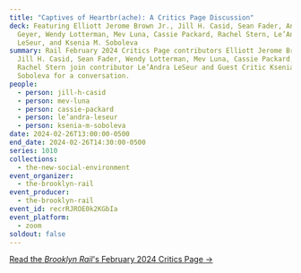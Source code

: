 ```yaml
---
title: "Captives of Heartbr(ache): A Critics Page Discussion"
deck: Featuring Elliott Jerome Brown Jr., Jill H. Casid, Sean Fader, Andrea
  Geyer, Wendy Lotterman, Mev Luna, Cassie Packard, Rachel Stern, Le’Andra
  LeSeur, and Ksenia M. Soboleva
summary: Rail February 2024 Critics Page contributors Elliott Jerome Brown Jr.,
  Jill H. Casid, Sean Fader, Wendy Lotterman, Mev Luna, Cassie Packard, and
  Rachel Stern join contributor Le’Andra LeSeur and Guest Critic Ksenia M.
  Soboleva for a conversation.
people:
  - person: jill-h-casid
  - person: mev-luna
  - person: cassie-packard
  - person: le’andra-leseur
  - person: ksenia-m-soboleva
date: 2024-02-26T13:00:00-0500
end_date: 2024-02-26T14:30:00-0500
series: 1010
collections:
  - the-new-social-environment
event_organizer:
  - the-brooklyn-rail
event_producer:
  - the-brooklyn-rail
event_id: recrRJROE0k2KGbIa
event_platform:
  - zoom
soldout: false
---
```

[R﻿ead the *Brooklyn Rail*'s February 2024 Critics Page →](https://brooklynrail.org/2024/2/criticspage)